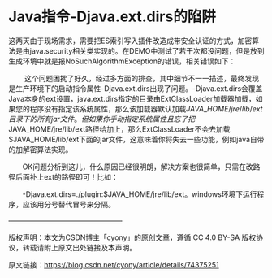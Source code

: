 # Java指令-Djava.ext.dirs的陷阱

这两天由于现场需求，需要把ES索引写入插件改造成带安全认证的方式，加密算法是由java.security相关类实现的。在DEMO中测试了若干次都没问题，但是放到生成环境中就是报NoSuchAlgorithmException的错误，相关错误如下：

        这个问题困扰了好久，经过多方面的排查，其中细节不一一描述，最终发现是生产环境下的启动指令属性-Djava.ext.dirs出现了问题。-Djava.ext.dirs会覆盖Java本身的ext设置，java.ext.dirs指定的目录由ExtClassLoader加载器加载，如果您的程序没有指定该系统属性，那么该加载器默认加载$JAVA\_HOME/jre/lib/ext目录下的所有jar文件。但如果你手动指定系统属性且忘了把$JAVA\_HOME/jre/lib/ext路径给加上，那么ExtClassLoader不会去加载$JAVA\_HOME/lib/ext下面的jar文件，这意味着你将失去一些功能，例如java自带的加解密算法实现。

       OK问题分析到这儿，什么原因已经很明朗，解决方案也很简单，只需在改路径后面补上ext的路径即可！比如：

       -Djava.ext.dirs=./plugin:$JAVA\_HOME/jre/lib/ext。windows环境下运行程序，应该用分号替代冒号来分隔。

————————————————

版权声明：本文为CSDN博主「cyony」的原创文章，遵循 CC 4.0 BY-SA 版权协议，转载请附上原文出处链接及本声明。

原文链接：https://blog.csdn.net/cyony/article/details/74375251




